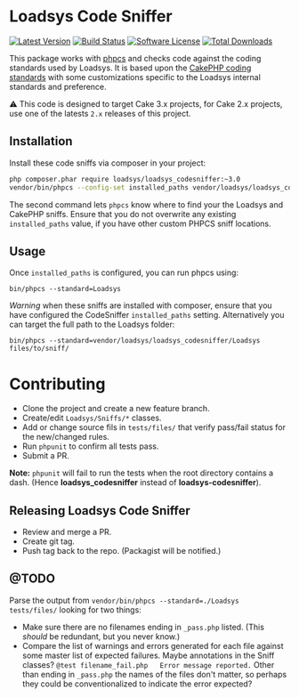 # Loadsys Code Sniffer 

[![Latest Version](https://img.shields.io/github/release/loadsys/loadsys_codesniffer.svg?style=flat-square)](https://github.com/loadsys/loadsys_codesniffer/releases)
[![Build Status](https://travis-ci.org/loadsys/loadsys_codesniffer.png?branch=master)](http://travis-ci.org/loadsys/loadsys_codesniffer)
[![Software License](https://img.shields.io/badge/license-MIT-brightgreen.svg?style=flat-square)](LICENSE.txt)
[![Total Downloads](https://img.shields.io/packagist/dt/loadsys/loadsys_codesniffer.svg?style=flat-square)](https://packagist.org/packages/loadsys/loadsys_codesniffer)

This package works with [phpcs](http://pear.php.net/manual/en/package.php.php-codesniffer.php)
and checks code against the coding standards used by Loadsys. It is based upon the
[CakePHP coding standards](https://github.com/cakephp/cakephp-codesniffer) with some customizations specific to the Loadsys internal standards and preference.

:warning: This code is designed to target Cake 3.x projects, for Cake 2.x projects, use one of the latests `2.x` releases of this project.

## Installation

Install these code sniffs via composer in your project:

```bash
php composer.phar require loadsys/loadsys_codesniffer:~3.0
vendor/bin/phpcs --config-set installed_paths vendor/loadsys/loadsys_codesniffer,vendor/cakephp/cakephp_codesniffer
```

The second command lets `phpcs` know where to find your the Loadsys and CakePHP sniffs. Ensure that you do not overwrite any existing `installed_paths` value, if you have other custom PHPCS sniff locations.

## Usage

Once `installed_paths` is configured, you can run phpcs using:

	bin/phpcs --standard=Loadsys

*Warning* when these sniffs are installed with composer, ensure that you have configured the CodeSniffer `installed_paths` setting. Alternatively you can target the full path to the Loadsys folder:

	bin/phpcs --standard=vendor/loadsys/loadsys_codesniffer/Loadsys files/to/sniff/


# Contributing

* Clone the project and create a new feature branch.
* Create/edit `Loadsys/Sniffs/*` classes.
* Add or change source fils in `tests/files/` that verify pass/fail status for the new/changed rules.
* Run `phpunit` to confirm all tests pass.
* Submit a PR.

**Note:** `phpunit` will fail to run the tests when the root directory contains a dash. (Hence **loadsys_codesniffer** instead of **loadsys-codesniffer**).


## Releasing Loadsys Code Sniffer

* Review and merge a PR.
* Create git tag.
* Push tag back to the repo. (Packagist will be notified.)


## @TODO

Parse the output from `vendor/bin/phpcs --standard=./Loadsys tests/files/` looking for two things:

* Make sure there are no filenames ending in `_pass.php` listed. (This _should_ be redundant, but you never know.)
* Compare the list of warnings and errors generated for each file against some master list of expected failures. Maybe annotations in the Sniff classes? `@test	filename_fail.php	Error message reported.` Other than ending in `_pass.php` the names of the files don't matter, so perhaps they could be conventionalized to indicate the error expected?
